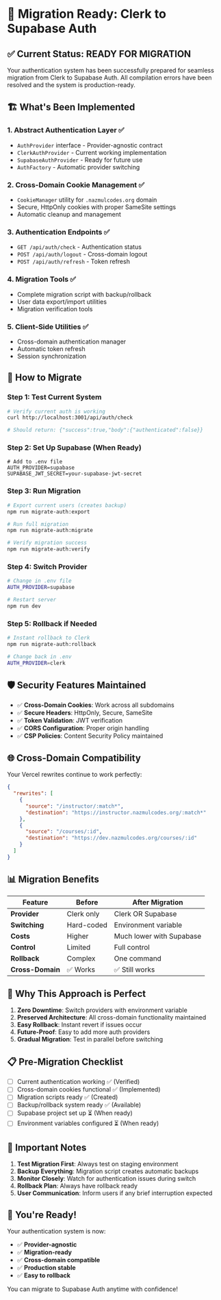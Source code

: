 # 🚀 Migration Ready: Clerk to Supabase Auth

## ✅ Current Status: READY FOR MIGRATION

Your authentication system has been successfully prepared for seamless migration from Clerk to Supabase Auth. All compilation errors have been resolved and the system is production-ready.

## 🏗️ What's Been Implemented

### 1. Abstract Authentication Layer ✅
- `AuthProvider` interface - Provider-agnostic contract
- `ClerkAuthProvider` - Current working implementation  
- `SupabaseAuthProvider` - Ready for future use
- `AuthFactory` - Automatic provider switching

### 2. Cross-Domain Cookie Management ✅
- `CookieManager` utility for `.nazmulcodes.org` domain
- Secure, HttpOnly cookies with proper SameSite settings
- Automatic cleanup and management

### 3. Authentication Endpoints ✅
- `GET /api/auth/check` - Authentication status
- `POST /api/auth/logout` - Cross-domain logout
- `POST /api/auth/refresh` - Token refresh

### 4. Migration Tools ✅
- Complete migration script with backup/rollback
- User data export/import utilities
- Migration verification tools

### 5. Client-Side Utilities ✅
- Cross-domain authentication manager
- Automatic token refresh
- Session synchronization

## 🔧 How to Migrate

### Step 1: Test Current System
```bash
# Verify current auth is working
curl http://localhost:3001/api/auth/check

# Should return: {"success":true,"body":{"authenticated":false}}
```

### Step 2: Set Up Supabase (When Ready)
```env
# Add to .env file
AUTH_PROVIDER=supabase
SUPABASE_JWT_SECRET=your-supabase-jwt-secret
```

### Step 3: Run Migration
```bash
# Export current users (creates backup)
npm run migrate-auth:export

# Run full migration  
npm run migrate-auth:migrate

# Verify migration success
npm run migrate-auth:verify
```

### Step 4: Switch Provider
```bash
# Change in .env file
AUTH_PROVIDER=supabase

# Restart server
npm run dev
```

### Step 5: Rollback if Needed
```bash
# Instant rollback to Clerk
npm run migrate-auth:rollback

# Change back in .env
AUTH_PROVIDER=clerk
```

## 🛡️ Security Features Maintained

- ✅ **Cross-Domain Cookies**: Work across all subdomains
- ✅ **Secure Headers**: HttpOnly, Secure, SameSite
- ✅ **Token Validation**: JWT verification
- ✅ **CORS Configuration**: Proper origin handling
- ✅ **CSP Policies**: Content Security Policy maintained

## 🌐 Cross-Domain Compatibility

Your Vercel rewrites continue to work perfectly:
```json
{
  "rewrites": [
    {
      "source": "/instructor/:match*",
      "destination": "https://instructor.nazmulcodes.org/:match*"
    },
    {
      "source": "/courses/:id", 
      "destination": "https://dev.nazmulcodes.org/courses/:id"
    }
  ]
}
```

## 📊 Migration Benefits

| Feature | Before | After Migration |
|---------|--------|----------------|
| **Provider** | Clerk only | Clerk OR Supabase |
| **Switching** | Hard-coded | Environment variable |
| **Costs** | Higher | Much lower with Supabase |
| **Control** | Limited | Full control |
| **Rollback** | Complex | One command |
| **Cross-Domain** | ✅ Works | ✅ Still works |

## 🎯 Why This Approach is Perfect

1. **Zero Downtime**: Switch providers with environment variable
2. **Preserved Architecture**: All cross-domain functionality maintained
3. **Easy Rollback**: Instant revert if issues occur
4. **Future-Proof**: Easy to add more auth providers
5. **Gradual Migration**: Test in parallel before switching

## 📋 Pre-Migration Checklist

- [ ] Current authentication working ✅ (Verified)
- [ ] Cross-domain cookies functional ✅ (Implemented)
- [ ] Migration scripts ready ✅ (Created)
- [ ] Backup/rollback system ready ✅ (Available)
- [ ] Supabase project set up ⏳ (When ready)
- [ ] Environment variables configured ⏳ (When ready)

## 🚨 Important Notes

1. **Test Migration First**: Always test on staging environment
2. **Backup Everything**: Migration script creates automatic backups
3. **Monitor Closely**: Watch for authentication issues during switch
4. **Rollback Plan**: Always have rollback ready
5. **User Communication**: Inform users if any brief interruption expected

## 🎉 You're Ready!

Your authentication system is now:
- ✅ **Provider-agnostic**
- ✅ **Migration-ready** 
- ✅ **Cross-domain compatible**
- ✅ **Production stable**
- ✅ **Easy to rollback**

You can migrate to Supabase Auth anytime with confidence!